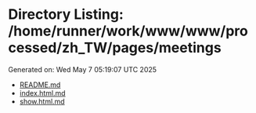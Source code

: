 # Directory Listing: /home/runner/work/www/www/processed/zh_TW/pages/meetings
Generated on: Wed May  7 05:19:07 UTC 2025

- [README.md](README.md)
- [index.html.md](index.html.md)
- [show.html.md](show.html.md)
